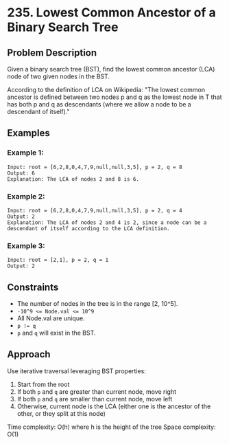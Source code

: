 # 235. Lowest Common Ancestor of a Binary Search Tree

## Problem Description

Given a binary search tree (BST), find the lowest common ancestor (LCA) node of two given nodes in the BST.

According to the definition of LCA on Wikipedia: "The lowest common ancestor is defined between two nodes p and q as the lowest node in T that has both p and q as descendants (where we allow a node to be a descendant of itself)."

## Examples

### Example 1:
```
Input: root = [6,2,8,0,4,7,9,null,null,3,5], p = 2, q = 8
Output: 6
Explanation: The LCA of nodes 2 and 8 is 6.
```

### Example 2:
```
Input: root = [6,2,8,0,4,7,9,null,null,3,5], p = 2, q = 4
Output: 2
Explanation: The LCA of nodes 2 and 4 is 2, since a node can be a descendant of itself according to the LCA definition.
```

### Example 3:
```
Input: root = [2,1], p = 2, q = 1
Output: 2
```

## Constraints

- The number of nodes in the tree is in the range [2, 10^5].
- `-10^9 <= Node.val <= 10^9`
- All Node.val are unique.
- `p != q`
- `p` and `q` will exist in the BST.

## Approach

Use iterative traversal leveraging BST properties:
1. Start from the root
2. If both `p` and `q` are greater than current node, move right
3. If both `p` and `q` are smaller than current node, move left
4. Otherwise, current node is the LCA (either one is the ancestor of the other, or they split at this node)

Time complexity: O(h) where h is the height of the tree
Space complexity: O(1)
